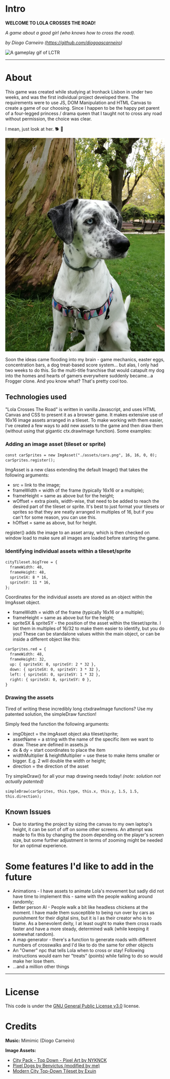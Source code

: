 # Intro
**WELCOME TO LOLA CROSSES THE ROAD!**

*A game about a good girl (who knows how to cross the road).*

*by Diogo Carneiro (https://github.com/diogoascarneiro)*

![A gameplay gif of LCTR](https://github.com/diogoascarneiro/lola-crosses-the-road/blob/master/LCTR.gif)

---

# About

This game was created while studying at Ironhack Lisbon in under two weeks, and was the first individual project developed there. The requirements were to use JS, DOM Manipulation and HTML Canvas to create a game of our choosing. Since I happen to be the happy pet parent of a four-legged princess / drama queen that I taught not to cross any road without permission, the choice was clear. 

I mean, just look at her. :dog2: 	:sparkling_heart:

![This is Lola!](https://raw.githubusercontent.com/diogoascarneiro/lola-crosses-the-road/master/Lola.jpg)

Soon the ideas came flooding into my brain - game mechanics, easter eggs, concentration bars, a dog treat-based score system... but alas, I only had two weeks to do this. So the multi-title franchise that would catapult my dog into the homes and hearts of gamers everywhere suddenly became...a Frogger clone. And you know what? That's pretty cool too.

## Technologies used
"Lola Crosses The Road" is written in vanilla Javascript, and uses HTML Canvas and CSS to present it as a browser game. It makes extensive use of 16x16 image assets arranged in a tileset. To make working with them easier, I've created a few ways to add new assets to the game and then draw them (without using that gigantic ctx.drawImage function). Some examples:

### Adding an image asset (tileset or sprite)
```
const carSprites = new ImgAsset("./assets/cars.png", 16, 16, 0, 0);
carSprites.register();
```

ImgAsset is a new class extending the default Image() that takes the following arguments: 
- src = link to the image;
- frameWidth = width of the frame (typically 16x16 or a multiple);
- frameHeight = same as above but for the height;
- wOffset = extra pixels, width-wise, that need to be added to reach the desired part of the tileset or sprite. It's best to just format your tilesets or sprites so that they are neatly arranged in multiples of 16, but if you can't for some reason, you can use this.
- hOffset = same as above, but for height.

register() adds the image to an asset array, which is then checked on window load to make sure all images are loaded before starting the game.

### Identifying individual assets within a tileset/sprite
```
cityTileset.bigTree = {
  frameWidth: 48,
  frameHeight: 48,
  spriteSX: 8 * 16,
  spriteSY: 11 * 16,
};
```
Coordinates for the individual assets are stored as an object within the ImgAsset object.
- frameWidth = width of the frame (typically 16x16 or a multiple);
- frameHeight = same as above but for the height;
- spriteSX & spriteSY - the position of the asset within the tileset/sprite. I list them in multiples of 16/32 to make them easier to identify, but you do you! These can be standalone values within the main object, or can be inside a different object like this:

```
carSprites.red = {
  frameWidth: 48,
  frameHeight: 32,
  up: { spriteSX: 0, spriteSY: 2 * 32 },
  down: { spriteSX: 0, spriteSY: 3 * 32 },
  left: { spriteSX: 0, spriteSY: 1 * 32 },
  right: { spriteSX: 0, spriteSY: 0 },
}
```

### Drawing the assets
Tired of writing these incredibly long ctxdrawImage functions? Use my patented solution, the simpleDraw function!

Simply feed the function the following arguments:

- imgObject = the imgAsset object aka tileset/sprite;
- assetName = a string with the name of the specific item we want to draw. These are defined in assets.js
- dx & dy = start coordinates to place the item
- widthMultiplier & heightMultiplier = use these to make items smaller or bigger. E.g. 2 will double the width or height;
- direction = the direction of the asset

Try simpleDraw() for all your map drawing needs today! *(note: solution not actually patented)*

```
simpleDraw(carSprites, this.type, this.x, this.y, 1.5, 1.5, this.direction);
```

## Known Issues
* Due to starting the project by sizing the canvas to my own laptop's height, it can be sort of off on some other screens. An attempt was made to fix this by changing the zoom depending on the player's screen size, but some further adjustment in terms of zooming might be needed for an optimal experience.

# Some features I'd like to add in the future
* Animations - I have assets to animate Lola's movement but sadly did not have time to implement this - same with the people walking around randomly;
* Better person AI - People walk a bit like headless chickens at the moment. I have made them susceptible to being run over by cars as punishment for their digital sins, but it is I as their creator who is to blame. As a benevolent deity, I at least ought to make them cross roads faster and have a more steady, determined walk (while keeping it somewhat random).
* A map generator - there's a function to generate roads with different numbers of crosswalks and I'd like to do the same for other objects
* An "Owner" npc that tells Lola when to cross or stay! Following instructions would earn her "treats" (points) while failing to do so would make her lose them. 
* ...and a million other things

---
# License
This code is under the [GNU General Public License v3.0](https://choosealicense.com/licenses/gpl-3.0/#) license.

# Credits
**Music:** Mimimic (Diogo Carneiro)

**Image Assets:**
- [City Pack - Top Down - Pixel Art by NYKNCK](https://nyknck.itch.io/citypackpixelart)
- [Pixel Dogs by Benvictus (modified by me)](https://benvictus.itch.io/pixel-dogs) 
- [Modern City Top-Down Tileset by Exuin](https://emily2.itch.io/modern-city) 
